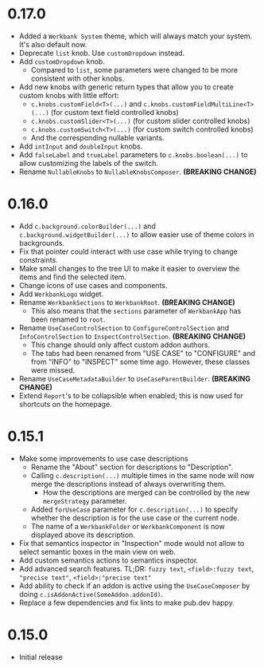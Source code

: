 # 0.17.0
- Added a `Werkbank System` theme, which will always match your system. It's also default now.
- Deprecate `list` knob. Use `customDropdown` instead.
- Add `customDropdown` knob.
  - Compared to `list`, some parameters were changed to be more consistent with other knobs.
- Add new knobs with generic return types that allow you to create custom knobs with little effort:
  - `c.knobs.customField<T>(...)` and `c.knobs.customFieldMultiLine<T>(...)` (for custom text field controlled knobs)
  - `c.knobs.customSlider<T>(...)` (for custom slider controlled knobs)
  - `c.knobs.customSwitch<T>(...)` (for custom switch controlled knobs)
  - And the corresponding nullable variants.
- Add `intInput` and `doubleInput` knobs.
- Add `falseLabel` and `trueLabel` parameters to `c.knobs.boolean(...)` to allow customizing the labels of the switch.
- Rename `NullableKnobs` to `NullableKnobsComposer`. **(BREAKING CHANGE)**

# 0.16.0
- Add `c.background.colorBuilder(...)` and `c.background.widgetBuilder(...)` to allow easier use of theme colors in backgrounds.
- Fix that pointer could interact with use case while trying to change constraints.
- Make small changes to the tree UI to make it easier to overview the items and find the selected item.
- Change icons of use cases and components.
- Add `WerkbankLogo` widget.
- Rename `WerkbankSections` to `WerkbankRoot`. **(BREAKING CHANGE)**
  - This also means that the `sections` parameter of `WerkbankApp` has been renamed to `root`.
- Rename `UseCaseControlSection` to `ConfigureControlSection` and `InfoControlSection` to `InspectControlSection`. **(BREAKING CHANGE)**
  - This change should only affect custom addon authors.
  - The tabs had been renamed from "USE CASE" to "CONFIGURE" and from "INFO" to "INSPECT" some time ago. However, these classes were missed.
- Rename `UseCaseMetadataBuilder` to `UseCaseParentBuilder`. **(BREAKING CHANGE)**
- Extend `Report`'s to be collapsible when enabled; this is now used for shortcuts on the homepage.

# 0.15.1
- Make some improvements to use case descriptions
  - Rename the "About" section for descriptions to "Description".
  - Calling `c.description(...)` multiple times in the same node will now merge the descriptions instead of always overwriting them.
    - How the descriptions are merged can be controlled by the new `mergeStrategy` parameter.
  - Added `forUseCase` parameter for `c.description(...)` to specify whether the description is for the use case or the current node.
  - The name of a `WerkbankFolder` or `WerkbankComponent` is now displayed above its description.
- Fix that semantics inspector in "Inspection" mode would not allow to select semantic boxes in the main view on web.
- Add custom semantics actions to semantics inspector.
- Add advanced search features. TL;DR: `fuzzy text`, `<field>:fuzzy text`, `"precise text"`, `<field>:"precise text"`
- Add ability to check if an addon is active using the `UseCaseComposer` by doing `c.isAddonActive(SomeAddon.addonId)`.
- Replace a few dependencies and fix lints to make pub.dev happy.

# 0.15.0

- Initial release
